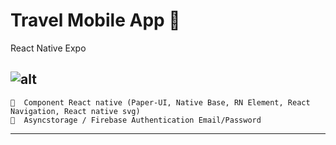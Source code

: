 # Travel Mobile App 📱

React Native Expo

![alt](https://cdn.jsdelivr.net/gh/renaldi99/assets-cdn@master/image/travel-app.jpg)
---

```
📌  Component React native (Paper-UI, Native Base, RN Element, React Navigation, React native svg)
📌  Asyncstorage / Firebase Authentication Email/Password
```

---
